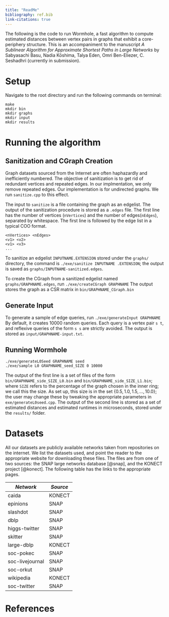 ```yaml
---
title: "ReadMe"
bibliography: ref.bib
link-citations: true
---
```


The following is the code to run Wormhole, a fast algorithm to compute estimated distances between vertex pairs in graphs that exhibit a core-periphery structure. This is an accompaniment to the manuscript _A Sublinear Algorithm for Approximate Shortest Paths in Large Networks_ by Sabyasachi Basu, Nadia Kōshima, Talya Eden, Omri Ben-Eliezer, C. Seshadhri (currently in submission).

# Setup

Navigate to the root directory and run the following commands on terminal:

```
make
mkdir bin
mkdir graphs
mkdir input
mkdir results
```

# Running the algorithm

## Sanitization and CGraph Creation

Graph datasets sourced from the Internet are often haphazardly and inefficiently numbered. The objective of sanitization is to get rid of redundant vertices and repeated edges. In our implmentation, we only remove repeated edges. Our implementation is for undirected graphs. We run `sanitize.cpp` to this effect.

The input to `sanitize` is a file containing the graph as an edgelist. The output of the sanitization procedure is stored as a `.edges` file. The first line has the number of vertices (`nVertices`) and the number of edges(`nEdges`), separated by whitespace. The first line is followed by the edge list in a typical COO format.

```
<nVertices> <nEdges>
<v1> <v2>
<v1> <v3>
...
```

To sanitize an edgelist `INPUTNAME.EXTENSION` stored under the `graphs/` directory, the command is
`./exe/sanitize INPUTNAME .EXTENSION`;
the output is saved as `graphs/INPUTNAME-sanitized.edges`.

To create the CGraph from a sanitized edgelist named `graphs/GRAPHNAME.edges`, run
`./exe/createCGraph GRAPHNAME`
The output stores the graph as a CSR matrix in `bin/GRAPHNAME_CGraph.bin`

## Generate Input

To generate a sample of edge queries, run
`./exe/generateInput GRAPHNAME`
By default, it creates 10000 random queries. Each query is a vertex pair `s t`, and reflexive queries of the form `s s` are strictly avoided. The output is stored as `input/GRAPHNAME-input.txt`.

## Running Wormhole

```
./exe/generateL0Seed GRAPHNAME seed
./exe/sample L0 GRAPHNAME_seed_SIZE 0 10000
```

The output of the first line is a set of files of the form `bin/GRAPHNAME_side_SIZE_L0.bin` and `bin/GRAPHNAME_side_SIZE_L1.bin`; where `SIZE` refers to the percentage of the graph chosen in the inner ring; we call this the size. As set up, this size is in the set $\{0.5, 1.0, 1.5, \ldots, 10.0\}$; the user may change these by tweaking the appropriate parameters in `exe/generateL0seed.cpp`. The output of the second line is stored as a set of estimated distances and estimated runtimes in microseconds, stored under the `results/` folder.

# Datasets

All our datasets are publicly available networks taken from repositories on the internet. We list the datasets used, and point the reader to the appropriate website for downloading these files. The files are from one of two sources: the SNAP large networks database [@snap], and the KONECT project [@konect]. The following table has the links to the appropriate pages.

<div align="center">

| _Network_       | _Source_ |
| --------------- | -------- |
| caida           | KONECT   |
| epinions        | SNAP     |
| slashdot        | SNAP     |
| dblp            | SNAP     |
| higgs-twitter   | SNAP     |
| skitter         | SNAP     |
| large-dblp      | KONECT   |
| soc-pokec       | SNAP     |
| soc-livejournal | SNAP     |
| soc-orkut       | SNAP     |
| wikipedia       | KONECT   |
| soc-twitter     | SNAP     |

</div>

# References
